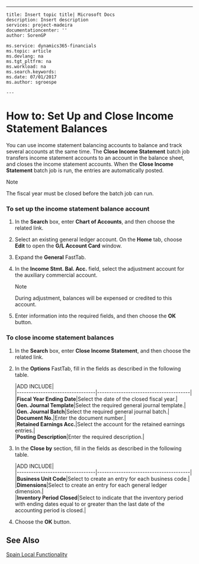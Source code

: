 ---
    title: Insert topic title| Microsoft Docs
    description: Insert description
    services: project-madeira
    documentationcenter: ''
    author: SorenGP

    ms.service: dynamics365-financials
    ms.topic: article
    ms.devlang: na
    ms.tgt_pltfrm: na
    ms.workload: na
    ms.search.keywords:
    ms.date: 07/01/2017
    ms.author: sgroespe

    ---
# How to: Set Up and Close Income Statement Balances
You can use income statement balancing accounts to balance and track several accounts at the same time. The **Close Income Statement** batch job transfers income statement accounts to an account in the balance sheet, and closes the income statement accounts. When the **Close Income Statement** batch job is run, the entries are automatically posted.  
  
> [!NOTE]  
>  The fiscal year must be closed before the batch job can run.  
  
### To set up the income statement balance account  
  
1.  In the **Search** box, enter **Chart of Accounts**, and then choose the related link.  
  
2.  Select an existing general ledger account. On the **Home** tab, choose **Edit** to open the **G\/L Account Card** window.  
  
3.  Expand the **General** FastTab.  
  
4.  In the **Income Stmt. Bal. Acc.** field, select the adjustment account for the auxiliary commercial account.  
  
    > [!NOTE]  
    >  During adjustment, balances will be expensed or credited to this account.  
  
5.  Enter information into the required fields, and then choose the **OK** button.  
  
### To close income statement balances  
  
1.  In the **Search** box, enter **Close Income Statement**, and then choose the related link.  
  
2.  In the **Options** FastTab, fill in the fields as described in the following table.  
  
    |ADD INCLUDE<!--[!INCLUDE[bp_tablefield](../../includes/bp_tabledescription_md.md)]-->|  
    |---------------------------------|---------------------------------------|  
    |**Fiscal Year Ending Date**|Select the date of the closed fiscal year.|  
    |**Gen. Journal Template**|Select the required general journal template.|  
    |**Gen. Journal Batch**|Select the required general journal batch.|  
    |**Document No.**|Enter the document number.|  
    |**Retained Earnings Acc.**|Select the account for the retained earnings entries.|  
    |**Posting Description**|Enter the required description.|  
  
3.  In the **Close by** section, fill in the fields as described in the following table.  
  
    |ADD INCLUDE<!--[!INCLUDE[bp_tablefield](../../includes/bp_tabledescription_md.md)]-->|  
    |---------------------------------|---------------------------------------|  
    |**Business Unit Code**|Select to create an entry for each business code.|  
    |**Dimensions**|Select to create an entry for each general ledger dimension.|  
    |**Inventory Period Closed**|Select to indicate that the inventory period with ending dates equal to or greater than the last date of the accounting period is closed.|  
  
4.  Choose the **OK** button.  
  
## See Also  
 [Spain Local Functionality](../FullExperience/spain-local-functionality.md)